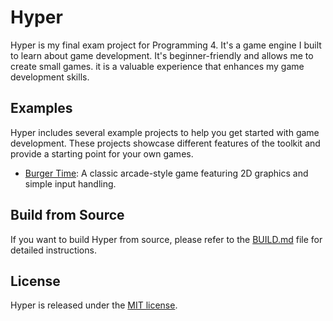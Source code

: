 # Hyper

Hyper is my final exam project for Programming 4. It's a game engine I built to learn about game development. It's beginner-friendly and allows me to create small games. it is a valuable experience that enhances my game development skills.

## Examples

Hyper includes several example projects to help you get started with game development. These projects showcase different features of the toolkit and provide a starting point for your own games.

* [Burger Time](examples/burger_time): A classic arcade-style game featuring 2D graphics and simple input handling.

## Build from Source

If you want to build Hyper from source, please refer to the [BUILD.md](BUILD.md) file for detailed instructions.

## License
Hyper is released under the [MIT license](https://github.com/Qionn/Hyper/blob/main/LICENSE).
